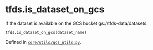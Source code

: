 <div itemscope itemtype="http://developers.google.com/ReferenceObject">
<meta itemprop="name" content="tfds.is_dataset_on_gcs" />
<meta itemprop="path" content="Stable" />
</div>

# tfds.is_dataset_on_gcs

If the dataset is available on the GCS bucket gs://tfds-data/datasets.

```python
tfds.is_dataset_on_gcs(dataset_name)
```

Defined in
[`core/utils/gcs_utils.py`](https://github.com/tensorflow/datasets/tree/master/tensorflow_datasets/core/utils/gcs_utils.py).

<!-- Placeholder for "Used in" -->
